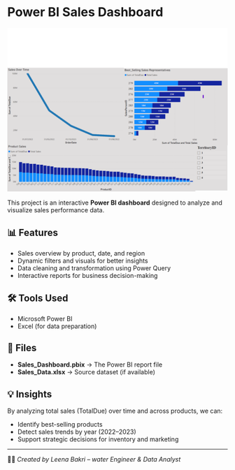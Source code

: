 # Power BI Sales Dashboard
<p align="center">
  <img src="Dashboard.png" alt="Power BI Dashboard" width="800">
</p>

This project is an interactive **Power BI dashboard** designed to analyze and visualize sales performance data.

## 📊 Features
- Sales overview by product, date, and region  
- Dynamic filters and visuals for better insights  
- Data cleaning and transformation using Power Query  
- Interactive reports for business decision-making  

## 🛠️ Tools Used
- Microsoft Power BI  
- Excel (for data preparation)

## 📁 Files
- **Sales_Dashboard.pbix** → The Power BI report file  
- **Sales_Data.xlsx** → Source dataset (if available)

## 💡 Insights
By analyzing total sales (TotalDue) over time and across products, we can:
- Identify best-selling products  
- Detect sales trends by year (2022–2023)  
- Support strategic decisions for inventory and marketing  

---

👩‍💻 *Created by Leena Bakri – water Engineer & Data Analyst*
